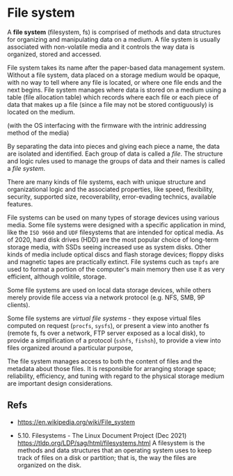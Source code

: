 # File system

A **file system** (filesystem, fs) is comprised of methods and data structures for organizing and manipulating data on a medium. A file system is usually associated with non-volatile media and it controls the way data is organized, stored and accessed.

File system takes its name after the paper-based data management system. Without a file system, data placed on a storage medium would be opaque, with no way to tell where any file is located, or where one file ends and the next begins. File system manages where data is stored on a medium using a table (file allocation table) which records where each file or each piece of data that makes up a file (since a file may not be stored contiguously) is located on the medium.

(with the OS interfacing with the firmware with the intrinic addressing method of the media)

By separating the data into pieces and giving each piece a name, the data are isolated and identified. Each group of data is called a *file*. The structure and logic rules used to manage the groups of data and their names is called a *file system*.

There are many kinds of file systems, each with unique structure and organizational logic and the associated properties, like speed, flexibility, security, supported size, recoverability, error-evading technics, available features.

File systems can be used on many types of storage devices using various media. Some file systems were designed with a specific application in mind, like the `ISO 9660` and `UDF` filesystems that are intended for optical media. As of 2020, hard disk drives (HDD) are the most popular choice of long-term storage media, with SSDs seeing increased use as system disks. Other kinds of media include optical discs and flash storage devices; floppy disks and magnetic tapes are practically extinct. File systems cuch as `tmpfs` are used to format a portion of the computer's main memory then use it as very efficient, although volitile, storage.

Some file systems are used on local data storage devices, while others merely provide file access via a network protocol (e.g. NFS, SMB, 9P clients).

Some file systems are *virtual file systems* - they expose virtual files computed on request (`procfs`, `sysfs`), or present a view into another fs (remote fs, fs over a network, FTP server exposed as a local disk), to provide a simplification of a protocol (`sshfs`, `fishsh`), to provide a view into files organized around a particular purpose, 

The file system manages access to both the content of files and the metadata about those files. It is responsible for arranging storage space; reliability, efficiency, and tuning with regard to the physical storage medium are important design considerations.




## Refs

* https://en.wikipedia.org/wiki/File_system

* 5.10. Filesystems - The Linux Document Project (Dec 2021)
  https://tldp.org/LDP/sag/html/filesystems.html
  A filesystem is the methods and data structures that an operating system uses to keep track of files on a disk or partition; that is, the way the files are organized on the disk.
